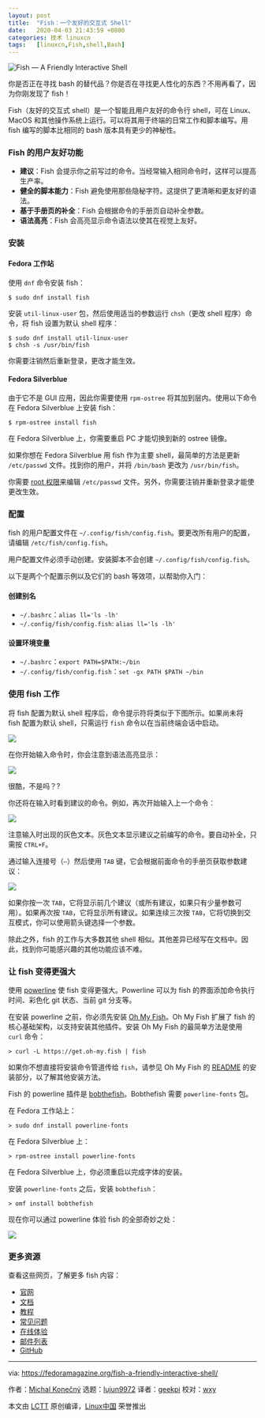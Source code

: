 ```yaml
---
layout: post
title:	"Fish：一个友好的交互式 Shell"
date:	2020-04-03 21:43:59 +0800 
categories:	技术 linuxcn 
tags:	[linuxcn,Fish,shell,Bash]
---
```



![Fish — A Friendly Interactive Shell](/Asserts/Images//attachment/album/202004/03/214403wr6sd4fdld6gul6r.jpg)


你是否正在寻找 bash 的替代品？你是否在寻找更人性化的东西？不用再看了，因为你刚发现了 fish！


Fish（友好的交互式 shell）是一个智能且用户友好的命令行 shell，可在 Linux、MacOS 和其他操作系统上运行。可以将其用于终端的日常工作和脚本编写。用 fish 编写的脚本比相同的 bash 版本具有更少的神秘性。


### Fish 的用户友好功能


* **建议**：Fish 会提示你之前写过的命令。当经常输入相同命令时，这样可以提高生产率。
* **健全的脚本能力**：Fish 避免使用那些隐秘字符。这提供了更清晰和更友好的语法。
* **基于手册页的补全**：Fish 会根据命令的手册页自动补全参数。
* **语法高亮**：Fish 会高亮显示命令语法以使其在视觉上友好。


### 安装


#### Fedora 工作站


使用 `dnf` 命令安装 fish：



```
$ sudo dnf install fish
```

安装 `util-linux-user` 包，然后使用适当的参数运行 `chsh`（更改 shell 程序）命令，将 fish 设置为默认 shell 程序：



```
$ sudo dnf install util-linux-user
$ chsh -s /usr/bin/fish
```

你需要注销然后重新登录，更改才能生效。


#### Fedora Silverblue


由于它不是 GUI 应用，因此你需要使用 `rpm-ostree` 将其加到层内。使用以下命令在 Fedora Silverblue 上安装 fish：



```
$ rpm-ostree install fish
```

在 Fedora Silverblue 上，你需要重启 PC 才能切换到新的 ostree 镜像。


如果你想在 Fedora Silverblue 用 fish 作为主要 shell，最简单的方法是更新 `/etc/passwd` 文件。找到你的用户，并将 `/bin/bash` 更改为 `/usr/bin/fish`。


你需要 [root 权限](https://fedoramagazine.org/howto-use-sudo/)来编辑 `/etc/passwd` 文件。另外，你需要注销并重新登录才能使更改生效。


### 配置


fish 的用户配置文件在 `~/.config/fish/config.fish`。要更改所有用户的配置，请编辑 `/etc/fish/config.fish`。


用户配置文件必须手动创建。安装脚本不会创建 `~/.config/fish/config.fish`。


以下是两个个配置示例以及它们的 bash 等效项，以帮助你入门：


#### 创建别名


* `~/.bashrc`：`alias ll='ls -lh'`
* `~/.config/fish/config.fish`: `alias ll='ls -lh'`


#### 设置环境变量


* `~/.bashrc`：`export PATH=$PATH:~/bin`
* `~/.config/fish/config.fish`：`set -gx PATH $PATH ~/bin`


### 使用 fish 工作


将 fish 配置为默认 shell 程序后，命令提示符将类似于下图所示。如果尚未将 fish 配置为默认 shell，只需运行 `fish` 命令以在当前终端会话中启动。


![](/Asserts/Images//attachment/album/202004/03/214403c2xxq31x3o1o2192.png)


在你开始输入命令时，你会注意到语法高亮显示：


![](/Asserts/Images//attachment/album/202004/03/214404av4mcisn1cpymium.png)


很酷，不是吗？?


你还将在输入时看到建议的命令。例如，再次开始输入上一个命令：


![](/Asserts/Images//attachment/album/202004/03/214404d2tslhgmlhxittdy.png)


注意输入时出现的灰色文本。灰色文本显示建议之前编写的命令。要自动补全，只需按 `CTRL+F`。


通过输入连接号（`–`）然后使用 `TAB` 键，它会根据前面命令的手册页获取参数建议：


![](/Asserts/Images//attachment/album/202004/03/214404uz8klm8uxtulcq18.png)


如果你按一次 `TAB`，它将显示前几个建议（或所有建议，如果只有少量参数可用）。如果再次按 `TAB`，它将显示所有建议。如果连续三次按 `TAB`，它将切换到交互模式，你可以使用箭头键选择一个参数。


除此之外，fish 的工作与大多数其他 shell 相似。其他差异已经写在文档中。因此，找到你可能感兴趣的其他功能应该不难。


### 让 fish 变得更强大


使用 [powerline](https://github.com/oh-my-fish/theme-bobthefish) 使 fish 变得更强大。Powerline 可以为 fish 的界面添加命令执行时间、彩色化 git 状态、当前 git 分支等。


在安装 powerline 之前，你必须先安装 [Oh My Fish](https://github.com/oh-my-fish/oh-my-fish)。Oh My Fish 扩展了 fish 的核心基础架构，以支持安装其他插件。安装 Oh My Fish 的最简单方法是使用 `curl` 命令：



```
> curl -L https://get.oh-my.fish | fish
```

如果你不想直接将安装命令管道传给 `fish`，请参见 Oh My Fish 的 [README](https://github.com/oh-my-fish/oh-my-fish/blob/master/README.md#installation) 的安装部分，以了解其他安装方法。


Fish 的 powerline 插件是 [bobthefish](https://github.com/oh-my-fish/theme-bobthefish)。Bobthefish 需要 `powerline-fonts` 包。


在 Fedora 工作站上：



```
> sudo dnf install powerline-fonts
```

在 Fedora Silverblue 上：



```
> rpm-ostree install powerline-fonts
```

在 Fedora Silverblue 上，你必须重启以完成字体的安装。


安装 `powerline-fonts` 之后，安装 `bobthefish`：



```
> omf install bobthefish
```

现在你可以通过 powerline 体验 fish 的全部奇妙之处：


![](/Asserts/Images//attachment/album/202004/03/214405ql4e7i70vbp5lurd.png)


### 更多资源


查看这些网页，了解更多 fish 内容：


* [官网](https://fishshell.com/)
* [文档](https://fishshell.com/docs/current/index.html)
* [教程](https://fishshell.com/docs/current/tutorial.html)
* [常见问题](https://fishshell.com/docs/current/faq.html)
* [在线体验](https://rootnroll.com/d/fish-shell/)
* [邮件列表](https://sourceforge.net/projects/fish/lists/fish-users)
* [GitHub](https://github.com/fish-shell/fish-shell/)




---


via: <https://fedoramagazine.org/fish-a-friendly-interactive-shell/>


作者：[Michal Konečný](https://fedoramagazine.org/author/zlopez/) 选题：[lujun9972](https://github.com/lujun9972) 译者：[geekpi](https://github.com/geekpi) 校对：[wxy](https://github.com/wxy)


本文由 [LCTT](https://github.com/LCTT/TranslateProject) 原创编译，[Linux中国](https://linux.cn/) 荣誉推出
